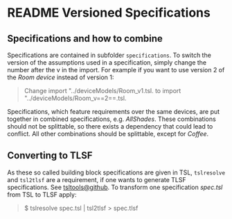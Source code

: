 # README Versioned Specifications

## Specifications and how to combine
Specifications are contained in subfolder `specifications`.
To switch the version of the assumptions used in a specification, simply change the number after the v in the import.
For example if you want to use version 2 of the *Room device* instead of version 1:
>Change
>import "../deviceModels/Room_v1.tsl.
>to
>import "../deviceModels/Room_v==2==.tsl.

Specifications, which feature requirements over the same devices, are put together in combined specifications, e.g. *AllShades*. These combinations should not be splittable, so there exists a dependency that could lead to conflict. All other combinations should be splittable, except for *Coffee*.

## Converting to TLSF
As these so called building block specifications are given in TSL, `tslresolve` and `tsl2tlsf` are a requirement, if one wants to generate TLSF specifications. See [tsltools@github](https://github.com/reactive-systems/tsltools).
To transform one specification *spec.tsl* from TSL to TLSF apply:
>$ tslresolve spec.tsl | tsl2tlsf > spec.tlsf